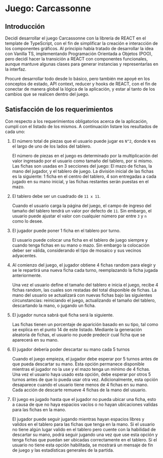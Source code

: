 # Juego: Carcassonne

## Introducción

Decidí desarrollar el juego Carcassonne con la librería de REACT en el template de TypeScript, con el fin de simplificar la creación e interacción de los componentes gráficos. Al principio había tratado de desarrollar la idea con Vanilla TS, implementando Programación Orientada a Objetos (POO), pero decidí hacer la transición a REACT con componentes funcionales, aunque mantuve algunas clases para generar instancias y representarlas en la interfaz.

Procuré desarrollar todo desde lo básico, pero también me apoyé en los conceptos de estado, API context, reducer y hooks de REACT, con el fin de conectar de manera global la lógica de la aplicación, y estar al tanto de los cambios que se realicen dentro del juego.

## Satisfacción de los requerimientos

Con respecto a los requerimientos obligatorios acerca de la aplicación, cumplí con el listado de los mismos. A continuación listare los resultados de cada uno:

1. El número total de piezas que el usuario puede jugar es `N^2`, donde `N` es el largo de uno de los lados del tablero.

   El número de piezas en el juego es determinado por la multiplicación del valor ingresado por el usuario como tamaño del tablero, por si mismo. Las fichas son usadas en 3 secciones del juego: El mazo de fichas, la mano del jugador, y el tablero de juego. La división inicial de las fichas es la siguiente: 1 ficha en el centro del tablero, 4 son entregadas a cada jugado en su mano inicial, y las fichas restantes serán puestas en el mazo.

2. El tablero debe ser un cuadrado de `11 x 11`.

   Cuando el usuario carga la página del juego, el campo de ingreso del tamaño del tablero tendrá un valor por defecto de `11`. Sin embargo, el usuario puede ajustar el valor con cualquier número par entre `3` y `n` como lo desee.

3. El jugador puede poner 1 ficha en el tablero por turno.

   El usuario puede colocar una ficha en el tablero de juego siempre y cuando tenga fichas en su mano o mazo. Sin embargo la colocación deber ser válida, considerando el tipo de mosaico y sus vecinos adyacentes.

4. Al comienzo del juego, el jugador obtiene 4 fichas random para elegir y se le repartirá una nueva ficha cada turno, reemplazando la ficha jugada anteriormente.

   Una vez el usuario define el tamaño del tablero e inicia el juego, recibe 4 fichas random, las cuales son restadas del total disponible de fichas. La mano del usuario se actualizará con nuevas fichas bajo las siguientes circunstancias: reiniciando el juego, actualizando el tamaño del tablero, descartando la mano, o jugando un ficha.

5. El jugador nunca sabrá qué ficha será la siguiente.

   Las fichas tienen un porcentaje de aparición basado en su tipo, tal como se explica en el punto 14 de este listado. Mediante la generación aleatoria de fichas, el usuario no puede predecir cual ficha que se aparecerá en su mano.

6. El jugador debería poder descartar su mano cada 5 turnos

   Cuando el juego empieza, el jugador debe esperar por 5 turnos antes de que pueda descartar su mano. Esta opción permanece disponible mientras el jugador no la use y el mazo tenga un mínimo de 4 fichas. Una vez el usuario haya usado esta opción, debe esperar por otros 5 turnos antes de que lo pueda usar otra vez. Adicionalmente, esta opción desaparece cuando el usuario tiene menos de 4 fichas en su mano. Cada acción de descarte remueve 4 fichas de la mano del usuario.

7. El juego es jugado hasta que el jugador no pueda ubicar una ficha, esto a causa de que no haya espacios vacíos o no hayan ubicaciones validas para las fichas en la mano.

   El jugador puede seguir jugando mientras hayan espacios libres y validos en el tablero para las fichas que tenga en la mano. Si el usuario no tiene algún lugar valido en el tablero pero cuente con la habilidad de descartar su mano, podrá seguir jugando una vez que use esta opción y tenga fichas que puedan ser ubicadas correctamente en el tablero. Si el usuario no tiene esta opción habilitada, se mostrará un mensaje de fin de juego y las estadísticas generales de la partida.
